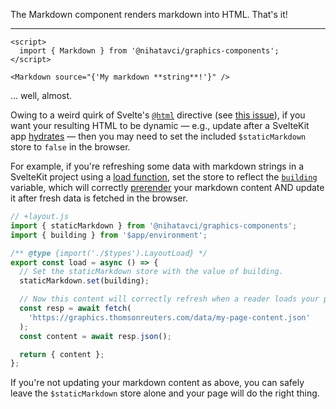 The Markdown component renders markdown into HTML. That's it!

---

```svelte
<script>
  import { Markdown } from '@nihatavci/graphics-components';
</script>

<Markdown source="{'My markdown **string**!'}" />
```

... well, almost.

Owing to a weird quirk of Svelte's [`@html`](https://svelte.dev/docs/special-tags#html) directive (see [this issue](https://github.com/reuters-graphics/graphics-components/issues/148)), if you want your resulting HTML to be dynamic — e.g., update after a SvelteKit app [hydrates](https://kit.svelte.dev/docs/glossary#hydration) — then you may need to set the included `$staticMarkdown` store to `false` in the browser.

For example, if you're refreshing some data with markdown strings in a SvelteKit project using a [load function](https://kit.svelte.dev/docs/load), set the store to reflect the [`building`](https://kit.svelte.dev/docs/modules#$app-environment-building) variable, which will correctly [prerender](https://kit.svelte.dev/docs/glossary#prerendering) your markdown content AND update it after fresh data is fetched in the browser.

```javascript
// +layout.js
import { staticMarkdown } from '@nihatavci/graphics-components';
import { building } from '$app/environment';

/** @type {import('./$types').LayoutLoad} */
export const load = async () => {
  // Set the staticMarkdown store with the value of building.
  staticMarkdown.set(building);

  // Now this content will correctly refresh when a reader loads your page.
  const resp = await fetch(
    'https://graphics.thomsonreuters.com/data/my-page-content.json'
  );
  const content = await resp.json();

  return { content };
};
```

If you're not updating your markdown content as above, you can safely leave the `$staticMarkdown` store alone and your page will do the right thing.
